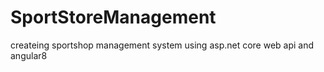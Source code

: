 # SportStoreManagement
createing sportshop management system using asp.net core web api and angular8
